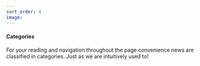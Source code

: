 ```yaml
---
sort_order: 4
image:
---
```


#### Categories

For your reading and navigation throughout the page convenience news are classified in categories. Just as we are intuitively used to! 